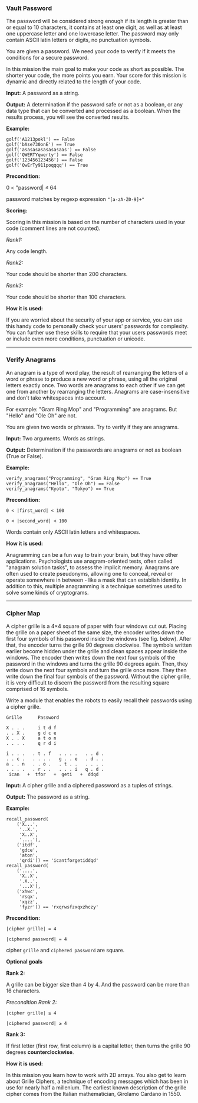### Vault Password

The password will be considered strong enough if its length is greater than or equal to 10 characters, it contains at least one digit, as well as at least one uppercase letter and one lowercase letter. The password may only contain ASCII latin letters or digits, no punctuation symbols.

You are given a password. We need your code to verify if it meets the conditions for a secure password.

In this mission the main goal to make your code as short as possible. The shorter your code, the more points you earn. Your score for this mission is dynamic and directly related to the length of your code.

**Input:** A password as a string.

**Output:** A determination if the password safe or not as a boolean, or any data type that can be converted and processed as a boolean. When the results process, you will see the converted results.

**Example:**
````
golf('A1213pokl') == False
golf('bAse730onE') == True
golf('asasasasasasasaas') == False
golf('QWERTYqwerty') == False
golf('123456123456') == False
golf('QwErTy911poqqqq') == True
````
**Precondition:**

0 < "password| ≤ 64

password matches by regexp expression `"[a-zA-Z0-9]+"`

**Scoring:**

Scoring in this mission is based on the number of characters used in your code (comment lines are not counted).

*Rank1:*

Any code length.

*Rank2:*

Your code should be shorter than 200 characters.

*Rank3:*

Your code should be shorter than 100 characters.

**How it is used:**

If you are worried about the security of your app or service, you can use this handy code to personally check your users' passwords for complexity. You can further use these skills to require that your users passwords meet or include even more conditions, punctuation or unicode.

--------------
### Verify Anagrams

An anagram is a type of word play, the result of rearranging the letters of a word or phrase to produce a new word or phrase, using all the original letters exactly once. Two words are anagrams to each other if we can get one from another by rearranging the letters. Anagrams are case-insensitive and don't take whitespaces into account.

For example: "Gram Ring Mop" and "Programming" are anagrams. But "Hello" and "Ole Oh" are not.

You are given two words or phrases. Try to verify if they are anagrams.

**Input:** Two arguments. Words as strings.

**Output:** Determination if the passwords are anagrams or not as boolean (True or False).

**Example:**
````
verify_anagrams("Programming", "Gram Ring Mop") == True
verify_anagrams("Hello", "Ole Oh") == False
verify_anagrams("Kyoto", "Tokyo") == True
````
**Precondition:**
````
0 < |first_word| < 100

0 < |second_word| < 100
````
Words contain only ASCII latin letters and whitespaces.

**How it is used:**

Anagramming can be a fun way to train your brain, but they have other applications. Psychologists use anagram-oriented tests, often called "anagram solution tasks", to assess the implicit memory. Anagrams are often used to create pseudonyms, allowing one to conceal, reveal or operate somewhere in between - like a mask that can establish identity. In addition to this, multiple anagramming is a technique sometimes used to solve some kinds of cryptograms.

-----------------
### Cipher Map

A cipher grille is a 4×4 square of paper with four windows cut out. Placing the grille on a paper sheet of the same size, the encoder writes down the first four symbols of his password inside the windows (see fig. below). After that, the encoder turns the grille 90 degrees clockwise. The symbols written earlier become hidden under the grille and clean spaces appear inside the windows. The encoder then writes down the next four symbols of the password in the windows and turns the grille 90 degrees again. Then, they write down the next four symbols and turn the grille once more. They then write down the final four symbols of the password. Without the cipher grille, it is very difficult to discern the password from the resulting square comprised of 16 symbols.

Write a module that enables the robots to easily recall their passwords using a cipher grille.
````
Grille      Password

X . . .     i t d f
. . X .     g d c e
X . . X     a t o n
. . . .     q r d i

i . . .   . t . f   . . . .   . . d .
. . c .   . . . .   g . . e   . d . .
a . . n   . . o .   . t . .   . . . .
. . . .   . r . .   . . . i   q . d .
 ican   +  tfor   +  geti   +  ddqd
````

**Input:** A cipher grille and a ciphered password as a tuples of strings.

**Output:** The password as a string.

**Example:**
````
recall_password(
    ('X...',
     '..X.',
     'X..X',
     '....'),
    ('itdf',
     'gdce',
     'aton',
     'qrdi')) == 'icantforgetiddqd'
recall_password(
    ('....',
     'X..X',
     '.X..',
     '...X'),
    ('xhwc',
     'rsqx',
     'xqzz',
     'fyzr')) == 'rxqrwsfzxqxzhczy'
````
**Precondition:**
````
|cipher grille| = 4

|ciphered password| = 4
````
cipher `grille` and `ciphered password` are square.

**Optional goals**

**Rank 2:**

A grille can be bigger size than 4 by 4. And the password can be more than 16 characters.

*Precondition Rank 2:*
````
|cipher grille| ≥ 4

|ciphered password| ≥ 4
````

**Rank 3:**

If first letter (first row, first column) is a capital letter, then turns the grille 90 degrees **counterclockwise**.

**How it is used:**

In this mission you learn how to work with 2D arrays. You also get to learn about Grille Ciphers, a technique of encoding messages which has been in use for nearly half a millenium. The earliest known description of the grille cipher comes from the Italian mathematician, Girolamo Cardano in 1550.
